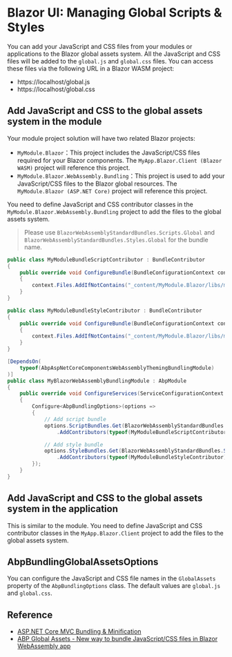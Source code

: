 # Blazor UI: Managing Global Scripts & Styles

You can add your JavaScript and CSS files from your modules or applications to the Blazor global assets system. All the JavaScript and CSS files will be added to the `global.js` and `global.css` files. You can access these files via the following URL in a Blazor WASM project:

-  https://localhost/global.js
-  https://localhost/global.css

## Add JavaScript and CSS to the global assets system in the module

Your module project solution will have two related Blazor projects:

* `MyModule.Blazor`：This project includes the JavaScript/CSS files required for your Blazor components. The `MyApp.Blazor.Client (Blazor WASM)` project will reference this project.
* `MyModule.Blazor.WebAssembly.Bundling`：This project is used to add your JavaScript/CSS files to the Blazor global resources. The `MyModule.Blazor (ASP.NET Core)` project will reference this project.

You need to define JavaScript and CSS contributor classes in the `MyModule.Blazor.WebAssembly.Bundling` project to add the files to the global assets system.

> Please use `BlazorWebAssemblyStandardBundles.Scripts.Global` and `BlazorWebAssemblyStandardBundles.Styles.Global` for the bundle name.

```cs
public class MyModuleBundleScriptContributor : BundleContributor
{
    public override void ConfigureBundle(BundleConfigurationContext context)
    {
        context.Files.AddIfNotContains("_content/MyModule.Blazor/libs/myscript.js");
    }
}
```

```cs
public class MyModuleBundleStyleContributor : BundleContributor
{
    public override void ConfigureBundle(BundleConfigurationContext context)
    {
        context.Files.AddIfNotContains("_content/MyModule.Blazor/libs/mystyle.css");
    }
}
```

```cs
[DependsOn(
    typeof(AbpAspNetCoreComponentsWebAssemblyThemingBundlingModule)
)]
public class MyBlazorWebAssemblyBundlingModule : AbpModule
{
    public override void ConfigureServices(ServiceConfigurationContext context)
    {
        Configure<AbpBundlingOptions>(options =>
        {
            // Add script bundle
            options.ScriptBundles.Get(BlazorWebAssemblyStandardBundles.Scripts.Global)
                .AddContributors(typeof(MyModuleBundleScriptContributor));

            // Add style bundle
            options.StyleBundles.Get(BlazorWebAssemblyStandardBundles.Styles.Global)
                .AddContributors(typeof(MyModuleBundleStyleContributor));
        });
    }
}
```

## Add JavaScript and CSS to the global assets system in the application

This is similar to the module. You need to define JavaScript and CSS contributor classes in the `MyApp.Blazor.Client` project to add the files to the global assets system.

## AbpBundlingGlobalAssetsOptions

You can configure the JavaScript and CSS file names in the `GlobalAssets` property of the `AbpBundlingOptions` class. The default values are `global.js` and `global.css`.

## Reference

- [ASP.NET Core MVC Bundling & Minification](../mvc-razor-pages/bundling-minification#bundle-contributorsg)
- [ABP Global Assets - New way to bundle JavaScript/CSS files in Blazor WebAssembly app](https://github.com/abpframework/abp/blob/dev/docs/en/Community-Articles/2024-11-25-Global-Assets/POST.md)
